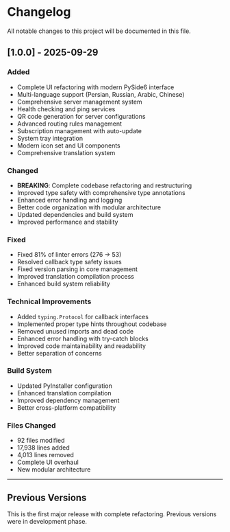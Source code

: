 # Changelog

All notable changes to this project will be documented in this file.

## [1.0.0] - 2025-09-29

### Added

- Complete UI refactoring with modern PySide6 interface
- Multi-language support (Persian, Russian, Arabic, Chinese)
- Comprehensive server management system
- Health checking and ping services
- QR code generation for server configurations
- Advanced routing rules management
- Subscription management with auto-update
- System tray integration
- Modern icon set and UI components
- Comprehensive translation system

### Changed

- **BREAKING**: Complete codebase refactoring and restructuring
- Improved type safety with comprehensive type annotations
- Enhanced error handling and logging
- Better code organization with modular architecture
- Updated dependencies and build system
- Improved performance and stability

### Fixed

- Fixed 81% of linter errors (276 → 53)
- Resolved callback type safety issues
- Fixed version parsing in core management
- Improved translation compilation process
- Enhanced build system reliability

### Technical Improvements

- Added `typing.Protocol` for callback interfaces
- Implemented proper type hints throughout codebase
- Removed unused imports and dead code
- Enhanced error handling with try-catch blocks
- Improved code maintainability and readability
- Better separation of concerns

### Build System

- Updated PyInstaller configuration
- Enhanced translation compilation
- Improved dependency management
- Better cross-platform compatibility

### Files Changed

- 92 files modified
- 17,938 lines added
- 4,013 lines removed
- Complete UI overhaul
- New modular architecture

---

## Previous Versions

This is the first major release with complete refactoring. Previous versions were in development phase.
